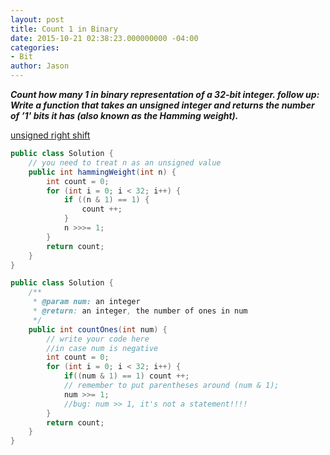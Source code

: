 ```yaml
---
layout: post
title: Count 1 in Binary
date: 2015-10-21 02:38:23.000000000 -04:00
categories:
- Bit
author: Jason
---
```

<p><strong><em>Count how many 1 in binary representation of a 32-bit integer. follow up: Write a function that takes an unsigned integer and returns the number of ’1' bits it has (also known as the Hamming weight).</em></strong></p>

<p><a href="http://www.java-samples.com/showtutorial.php?tutorialid=60">unsigned right shift</a><br />

``` java
public class Solution {
    // you need to treat n as an unsigned value
    public int hammingWeight(int n) {
        int count = 0;
        for (int i = 0; i < 32; i++) {
            if ((n & 1) == 1) {
                count ++;
            }
            n >>>= 1;
        }
        return count;
    }
}
```

``` java
public class Solution {
    /**
     * @param num: an integer
     * @return: an integer, the number of ones in num
     */
    public int countOnes(int num) {
        // write your code here
        //in case num is negative
        int count = 0;
        for (int i = 0; i < 32; i++) {
            if((num & 1) == 1) count ++; 
            // remember to put parentheses around (num & 1);
            num >>= 1;
            //bug: num >> 1, it's not a statement!!!!
        }
        return count;
    }
}
```
